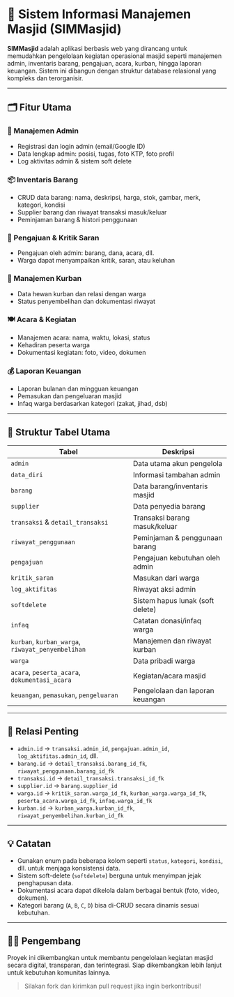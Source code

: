 # 🕌 Sistem Informasi Manajemen Masjid (SIMMasjid)

**SIMMasjid** adalah aplikasi berbasis web yang dirancang untuk memudahkan pengelolaan kegiatan operasional masjid seperti manajemen admin, inventaris barang, pengajuan, acara, kurban, hingga laporan keuangan. Sistem ini dibangun dengan struktur database relasional yang kompleks dan terorganisir.

---

## 🗂️ Fitur Utama

### 🔐 Manajemen Admin
- Registrasi dan login admin (email/Google ID)
- Data lengkap admin: posisi, tugas, foto KTP, foto profil
- Log aktivitas admin & sistem soft delete

### 📦 Inventaris Barang
- CRUD data barang: nama, deskripsi, harga, stok, gambar, merk, kategori, kondisi
- Supplier barang dan riwayat transaksi masuk/keluar
- Peminjaman barang & histori penggunaan

### 📝 Pengajuan & Kritik Saran
- Pengajuan oleh admin: barang, dana, acara, dll.
- Warga dapat menyampaikan kritik, saran, atau keluhan

### 🐑 Manajemen Kurban
- Data hewan kurban dan relasi dengan warga
- Status penyembelihan dan dokumentasi riwayat

### 🍽️ Acara & Kegiatan
- Manajemen acara: nama, waktu, lokasi, status
- Kehadiran peserta warga
- Dokumentasi kegiatan: foto, video, dokumen

### 💰 Laporan Keuangan
- Laporan bulanan dan mingguan keuangan
- Pemasukan dan pengeluaran masjid
- Infaq warga berdasarkan kategori (zakat, jihad, dsb)

---

## 🧱 Struktur Tabel Utama

| Tabel | Deskripsi |
|------|-----------|
| `admin` | Data utama akun pengelola |
| `data_diri` | Informasi tambahan admin |
| `barang` | Data barang/inventaris masjid |
| `supplier` | Data penyedia barang |
| `transaksi` & `detail_transaksi` | Transaksi barang masuk/keluar |
| `riwayat_penggunaan` | Peminjaman & penggunaan barang |
| `pengajuan` | Pengajuan kebutuhan oleh admin |
| `kritik_saran` | Masukan dari warga |
| `log_aktifitas` | Riwayat aksi admin |
| `softdelete` | Sistem hapus lunak (soft delete) |
| `infaq` | Catatan donasi/infaq warga |
| `kurban`, `kurban_warga`, `riwayat_penyembelihan` | Manajemen dan riwayat kurban |
| `warga` | Data pribadi warga |
| `acara`, `peserta_acara`, `dokumentasi_acara` | Kegiatan/acara masjid |
| `keuangan`, `pemasukan`, `pengeluaran` | Pengelolaan dan laporan keuangan |

---

## 🔗 Relasi Penting

- `admin.id` → `transaksi.admin_id`, `pengajuan.admin_id`, `log_aktifitas.admin_id`, dll.
- `barang.id` → `detail_transaksi.barang_id_fk`, `riwayat_penggunaan.barang_id_fk`
- `transaksi.id` → `detail_transaksi.transaksi_id_fk`
- `supplier.id` → `barang.supplier_id`
- `warga.id` → `kritik_saran.warga_id_fk`, `kurban_warga.warga_id_fk`, `peserta_acara.warga_id_fk`, `infaq.warga_id_fk`
- `kurban.id` → `kurban_warga.kurban_id_fk`, `riwayat_penyembelihan.kurban_id_fk`

---

## 💡 Catatan
- Gunakan enum pada beberapa kolom seperti `status`, `kategori`, `kondisi`, dll. untuk menjaga konsistensi data.
- Sistem soft-delete (`softdelete`) berguna untuk menyimpan jejak penghapusan data.
- Dokumentasi acara dapat dikelola dalam berbagai bentuk (foto, video, dokumen).
- Kategori barang (`A`, `B`, `C`, `D`) bisa di-CRUD secara dinamis sesuai kebutuhan.

---

## 🧑‍💻 Pengembang

Proyek ini dikembangkan untuk membantu pengelolaan kegiatan masjid secara digital, transparan, dan terintegrasi. Siap dikembangkan lebih lanjut untuk kebutuhan komunitas lainnya.

> Silakan fork dan kirimkan pull request jika ingin berkontribusi!

